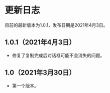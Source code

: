 # 更新日志
目前的最新版本为1.0.1，发布日期是2021年4月3日。

## 1.0.1（2021年4月3日）
- 修复了复制完成后对话框可能不会消失的问题。

## 1.0（2021年3月30日）
- 第一个版本。